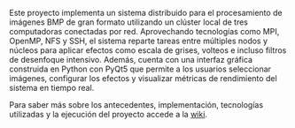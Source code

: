 Este proyecto implementa un sistema distribuido para el procesamiento de imágenes BMP de gran formato utilizando un clúster local de tres computadoras conectadas por red. Aprovechando tecnologías como MPI, OpenMP, NFS y SSH, el sistema reparte tareas entre múltiples nodos y núcleos para aplicar efectos como escala de grises, volteos e incluso filtros de desenfoque intensivo. Además, cuenta con una interfaz gráfica construida en Python con PyQt5 que permite a los usuarios seleccionar imágenes, configurar los efectos y visualizar métricas de rendimiento del sistema en tiempo real.

Para saber más sobre los antecedentes, implementación, tecnologías utilizadas y la ejecución del proyecto accede a la [wiki]([./Wiki](https://github.com/LFelipe06/act_integradora_TC3003B/wiki)).
